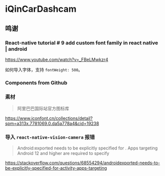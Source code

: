 # iQinCarDashcam

##

## 鸣谢

### React-native tutorial # 9 add custom font family in react native | android

https://www.youtube.com/watch?v=_FBeLMwkzr4

如何导入字体，支持 `fontWeight: 500`。

### Components from Github

### 素材

> 阿里巴巴国际站官方图标库

https://www.iconfont.cn/collections/detail?spm=a313x.7781069.0.da5a778a4&cid=19238

### 导入 `react-native-vision-camera` 报错

> Android:exported needs to be explicitly specified for <activity>. Apps targeting Android 12 and higher are required to specify

https://stackoverflow.com/questions/68554294/androidexported-needs-to-be-explicitly-specified-for-activity-apps-targeting
